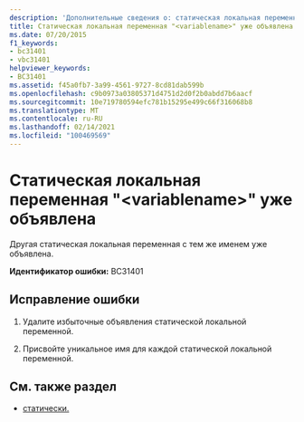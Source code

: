 ```yaml
---
description: 'Дополнительные сведения о: статическая локальная переменная " <variablename> " уже объявлена'
title: Статическая локальная переменная "<variablename>" уже объявлена
ms.date: 07/20/2015
f1_keywords:
- bc31401
- vbc31401
helpviewer_keywords:
- BC31401
ms.assetid: f45a0fb7-3a99-4561-9727-8cd81dab599b
ms.openlocfilehash: c9b0973a03805371d4751d2d0f2b0abdd7b6aacf
ms.sourcegitcommit: 10e719780594efc781b15295e499c66f316068b8
ms.translationtype: MT
ms.contentlocale: ru-RU
ms.lasthandoff: 02/14/2021
ms.locfileid: "100469569"
---
```

# <a name="static-local-variable-variablename-is-already-declared"></a>Статическая локальная переменная "\<variablename>" уже объявлена

Другая статическая локальная переменная с тем же именем уже объявлена.  
  
 **Идентификатор ошибки:** BC31401  
  
## <a name="to-correct-this-error"></a>Исправление ошибки  
  
1. Удалите избыточные объявления статической локальной переменной.  
  
2. Присвойте уникальное имя для каждой статической локальной переменной.  
  
## <a name="see-also"></a>См. также раздел

- [статически.](../language-reference/modifiers/static.md)
